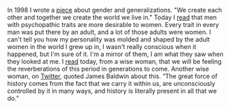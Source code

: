 In 1998 I wrote a <a href="http://scripting.com/davenet/1998/01/01/menStaySilent.html">piece</a> about gender and generalizations. "We create each other and together we create the world we live in." Today I <a href="https://bigthink.com/sex-relationships/dating-a-psychopath.amp.html">read</a> that men with psychopathic traits are more desirable to women. Every trait in every man was put there by an adult, and a lot of those adults were women. I can't tell you how my personality was molded and shaped by the adult women in the world I grew up in, I wasn't really conscious when it happened, but I'm sure of it. I'm a mirror of them, I am what they saw when they looked at me. I <a href="https://www.facebook.com/annamasera/posts/10217478085568290">read</a> today, from a wise woman, that we will be feeling the reverberations of this period in generations to come. Another wise woman, on <a href="https://twitter.com/mayawiley/status/1254080040767229952">Twitter</a>, quoted James Baldwin about this. “The great force of history comes from the fact that we carry it within us, are unconsciously controlled by it in many ways, and history is literally present in all that we do.” 

